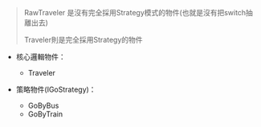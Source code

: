﻿> RawTraveler 是沒有完全採用Strategy模式的物件(也就是沒有把switch抽離出去)
> 
> Traveler則是完全採用Strategy的物件

- 核心邏輯物件：
    - Traveler

- 策略物件(IGoStrategy)：
    - GoByBus
    - GoByTrain